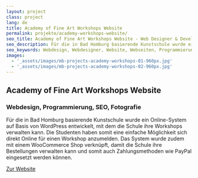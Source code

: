 ```yaml
---
layout: project
class: project
lang: de
title: Academy of Fine Art Workshops Website
permalink: projekte/academy-workshops-website/
seo_title: Academy of Fine Art Workshops Website - Web Designer & Developer - Marvin Bernd
seo_description: Für die in Bad Homburg basierende Kunstschule wurde ein Online-System auf Basis von WordPress entwickelt, mit dem die Schule ihre Workshops verwalten kann.
seo_keywords: Webdesign, Webdesigner, Website, Webseiten, Programmierung, SEO
images:
  - '_assets/images/mb-projects-academy-workshops-01-960px.jpg'
  - '_assets/images/mb-projects-academy-workshops-02-960px.jpg'
---
```

## Academy of Fine Art Workshops Website
### Webdesign, Programmierung, SEO, Fotografie

Für die in Bad Homburg basierende Kunstschule wurde ein Online-System auf Basis von WordPress entwickelt, mit dem die Schule ihre Workshops verwalten kann. Die Studenten haben somit eine einfache Möglichkeit sich direkt Online für einen Workshop anzumelden. Das System wurde zudem mit einem WooCommerce Shop verknüpft, damit die Schule ihre Bestellungen verwalten kann und somit auch Zahlungsmethoden wie PayPal eingesetzt werden können.

[Zur Website](https://workshops.academy-of-fine-art.com/)
